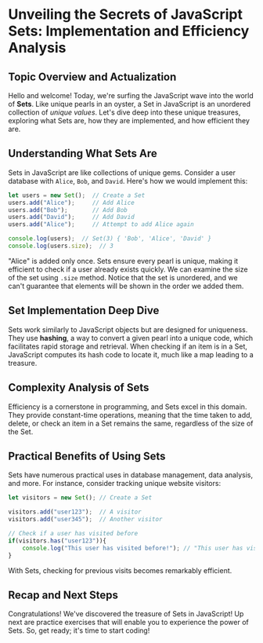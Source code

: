 # Unveiling the Secrets of JavaScript Sets: Implementation and Efficiency Analysis

## Topic Overview and Actualization
Hello and welcome! Today, we're surfing the JavaScript wave into the world of **Sets**. Like unique pearls in an oyster, a Set in JavaScript is an unordered collection of *unique values*. Let's dive deep into these unique treasures, exploring what Sets are, how they are implemented, and how efficient they are.

## Understanding What Sets Are
Sets in JavaScript are like collections of unique gems. Consider a user database with `Alice`, `Bob`, and `David`. Here's how we would implement this:

```javaScript
let users = new Set();  // Create a Set
users.add("Alice");     // Add Alice
users.add("Bob");       // Add Bob
users.add("David");     // Add David
users.add("Alice");     // Attempt to add Alice again

console.log(users);  // Set(3) { 'Bob', 'Alice', 'David' }
console.log(users.size);  // 3
```
"Alice" is added only once. Sets ensure every pearl is unique, making it efficient to check if a user already exists quickly. We can examine the size of the set using `.size` method. Notice that the set is unordered, and we can't guarantee that elements will be shown in the order we added them.

## Set Implementation Deep Dive
Sets work similarly to JavaScript objects but are designed for uniqueness. They use **hashing**, a way to convert a given pearl into a unique code, which facilitates rapid storage and retrieval. When checking if an item is in a Set, JavaScript computes its hash code to locate it, much like a map leading to a treasure.

## Complexity Analysis of Sets
Efficiency is a cornerstone in programming, and Sets excel in this domain. They provide constant-time operations, meaning that the time taken to add, delete, or check an item in a Set remains the same, regardless of the size of the Set.

## Practical Benefits of Using Sets
Sets have numerous practical uses in database management, data analysis, and more. For instance, consider tracking unique website visitors:

```javaScript
let visitors = new Set(); // Create a Set

visitors.add("user123");  // A visitor
visitors.add("user345");  // Another visitor

// Check if a user has visited before
if(visitors.has("user123")){
    console.log("This user has visited before!"); // "This user has visited before!"
}
```
With Sets, checking for previous visits becomes remarkably efficient.

## Recap and Next Steps
Congratulations! We've discovered the treasure of Sets in JavaScript! Up next are practice exercises that will enable you to experience the power of Sets. So, get ready; it's time to start coding!
